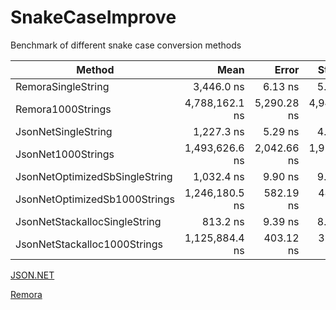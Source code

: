 # SnakeCaseImprove
Benchmark of different snake case conversion methods

|                         Method |           Mean |       Error |      StdDev |   Allocated |
|------------------------------- |---------------:|------------:|------------:|------------:|
|             RemoraSingleString |     3,446.0 ns |     6.13 ns |     5.73 ns |     1,864 B |
|              Remora1000Strings | 4,788,162.1 ns | 5,290.28 ns | 4,948.54 ns | 1,861,700 B |
|            JsonNetSingleString |     1,227.3 ns |     5.29 ns |     4.95 ns |     1,240 B |
|             JsonNet1000Strings | 1,493,626.6 ns | 2,042.66 ns | 1,910.71 ns | 1,237,841 B |
| JsonNetOptimizedSbSingleString |     1,032.4 ns |     9.90 ns |     9.26 ns |       824 B |
|  JsonNetOptimizedSb1000Strings | 1,246,180.5 ns |   582.19 ns |   486.15 ns |   821,842 B |
|  JsonNetStackallocSingleString |       813.2 ns |     9.39 ns |     8.78 ns |       368 B |
|   JsonNetStackalloc1000Strings | 1,125,884.4 ns |   403.12 ns |   357.36 ns |   365,841 B |

[JSON.NET](https://github.com/JamesNK/Newtonsoft.Json)

[Remora](https://github.com/Remora/Remora.Rest)
